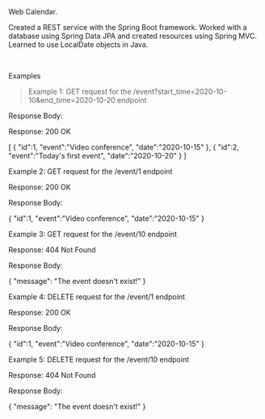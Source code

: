 Web Calendar.

<p>Сreated a REST service with the Spring Boot framework. Worked with a database using Spring Data JPA and created resources using Spring MVC. Learned to use LocalDate objects in Java.</p><br/>

Examples

> Example 1: GET request for the /event?start_time=2020-10-10&end_time=2020-10-20 endpoint

Response Body:

Response: 200 OK

[
   {
      "id":1,
      "event":"Video conference",
      "date":"2020-10-15"
   },
   {
      "id":2,
      "event":"Today's first event",
      "date":"2020-10-20"
   }
]

Example 2: GET request for the /event/1 endpoint

Response: 200 OK

Response Body:

{
    "id":1,
    "event":"Video conference",
    "date":"2020-10-15"
}

Example 3: GET request for the /event/10 endpoint

Response: 404 Not Found

Response Body:

{
    "message": "The event doesn't exist!"
}

Example 4: DELETE request for the /event/1 endpoint

Response: 200 OK

Response Body:

{
    "id":1,
    "event":"Video conference",
    "date":"2020-10-15"
}

Example 5: DELETE request for the /event/10 endpoint

Response: 404 Not Found

Response Body:

{
    "message": "The event doesn't exist!"
}

